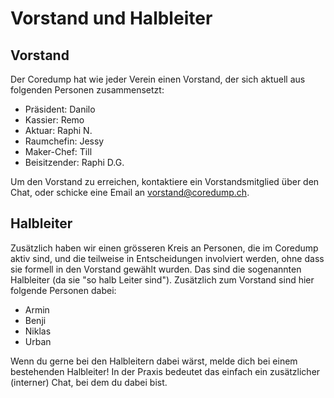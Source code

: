 # Vorstand und Halbleiter

## Vorstand

Der Coredump hat wie jeder Verein einen Vorstand, der sich aktuell aus
folgenden Personen zusammensetzt:

- Präsident: Danilo
- Kassier: Remo
- Aktuar: Raphi N.
- Raumchefin: Jessy
- Maker-Chef: Till
- Beisitzender: Raphi D.G.

Um den Vorstand zu erreichen, kontaktiere ein Vorstandsmitglied über den Chat,
oder schicke eine Email an [vorstand@coredump.ch](mailto:vorstand@coredump.ch).

## Halbleiter

Zusätzlich haben wir einen grösseren Kreis an Personen, die im Coredump
aktiv sind, und die teilweise in Entscheidungen involviert werden, ohne
dass sie formell in den Vorstand gewählt wurden. Das sind die
sogenannten Halbleiter (da sie "so halb Leiter sind"). Zusätzlich zum
Vorstand sind hier folgende Personen dabei:

- Armin
- Benji
- Niklas
- Urban

Wenn du gerne bei den Halbleitern dabei wärst, melde dich bei einem
bestehenden Halbleiter! In der Praxis bedeutet das einfach ein
zusätzlicher (interner) Chat, bei dem du dabei bist.

